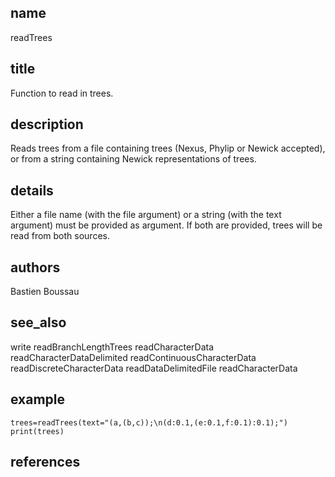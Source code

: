 ## name
readTrees
## title
Function to read in trees.
## description
Reads trees from a file containing trees (Nexus, Phylip or Newick accepted), or from a string containing Newick representations of trees.
## details
Either a file name (with the file argument) or a string (with the text argument) must be provided as argument. If both are provided, trees will be read from both sources.
## authors
Bastien Boussau
## see_also
write
readBranchLengthTrees
readCharacterData
readCharacterDataDelimited
readContinuousCharacterData
readDiscreteCharacterData
readDataDelimitedFile
readCharacterData
## example
	trees=readTrees(text="(a,(b,c));\n(d:0.1,(e:0.1,f:0.1):0.1);")
	print(trees)
	
## references
